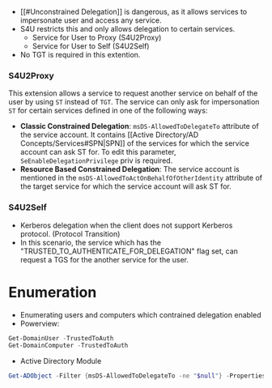 - [[#Unconstrained Delegation]] is dangerous, as it allows services to impersonate user and access any service.
- S4U restricts this and only allows delegation to certain services.
	- Service for User to Proxy (S4U2Proxy)
	- Service for User to Self (S4U2Self)
- No TGT is required in this extention.
### S4U2Proxy
This extension allows a service to request another service on behalf of the user by using `ST` instead of `TGT`.
The service can only ask for impersonation `ST` for certain services defined in one of the following ways:
- **Classic Constrained Delegation**: `msDS-AllowedToDelegateTo` attribute of the service account. It contains [[Active Directory/AD Concepts/Services#SPN|SPN]] of the services for which the service account can ask ST for. To edit this parameter, `SeEnableDelegationPrivilege` priv is required.
- **Resource Based Constrained Delegation**: The service account is mentioned in the `msDS-AllowedToActOnBehalfOfOtherIdentity` attribute of the target service for which the service account will ask ST for.
### S4U2Self
- Kerberos delegation when the client does not support Kerberos protocol. (Protocol Transition)
- In this scenario, the service which has the "TRUSTED_TO_AUTHENTICATE_FOR_DELEGATION" flag set, can request a TGS for the another service for the user.

# Enumeration
- Enumerating users and computers which contrained delegation enabled
- Powerview:
```powershell
Get-DomainUser -TrustedToAuth
Get-DomainComputer -TrustedToAuth
```
- Active Directory Module
```powershell
Get-ADObject -Filter {msDS-AllowedToDelegateTo -ne "$null"} -Properties msDS-AllowedToDeleagateTo
```